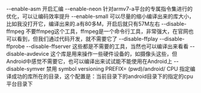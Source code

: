 --enable-asm 开启汇编
--enable-neon 针对armv7-a平台的专属指令集进行的优化，可以让编码效率提升
--enable-small 可以尽量的缩小编译出来的库大小，比如我没打开它，编译出来的.a有80多M，开启后就只有57M左右
--disable-ffmpeg 不要ffmpeg这个工具，ffmpeg是一个命令行工具，非常强大，在官网也可以看到，但我们通过代码开发，就不需要它了
--disable-ffplay --disable-ffprobe --disable-ffserver 这些都是不需要的工具，当然也可以编译出来看看
--disable-avdevice 这个库是用来操作一些硬件设备的，如摄像头这些，但Android中感觉不需要它，也可以编译出来试试能不能使用在Android上
--disable-symver 禁用 symbol versioning
PREFIX=
(pwd)/android/
CPU 指定编译成功的库所在的目录，这个配置是：当前目录下的android目录下的指定的cpu平台目录下
